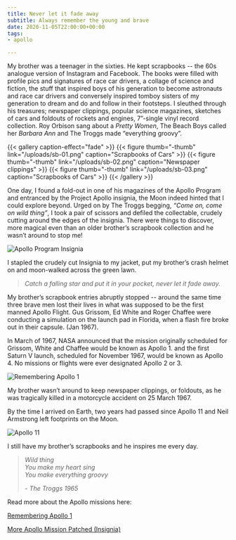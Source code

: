 ```yaml
---
title: Never let it fade away
subtitle: Always remember the young and brave
date: 2020-11-05T22:00:00+00:00
tags:
- apollo

---
```

My brother was a teenager in the sixties. He kept scrapbooks -- the 60s analogue version of Instagram and Facebook. The books were filled with profile pics and signatures of race car drivers, a collage of science and fiction, the stuff that inspired boys of his generation to become astronauts and race car drivers and conversely inspired tomboy sisters of my generation to dream and do and follow in their footsteps. I sleuthed through his treasures; newspaper clippings, popular science magazines, sketches of cars and foldouts of rockets and engines, 7”-single vinyl record collection. Roy Orbison sang about a _Pretty Women_, The Beach Boys called her _Barbara Ann_ and The Troggs made “everything groovy”.

{{< gallery caption-effect="fade" >}} {{< figure thumb="-thumb" link="/uploads/sb-01.png" caption="Scrapbooks of Cars" >}} {{< figure thumb="-thumb" link="/uploads/sb-02.png" caption="Newspaper clippings" >}} {{< figure thumb="-thumb" link="/uploads/sb-03.png" caption="Scrapbooks of Cars" >}} {{< /gallery >}}

One day, I found a fold-out in one of his magazines of the Apollo Program and entranced by the Project Apollo insignia, the Moon indeed hinted that I could explore beyond. Urged on by The Troggs begging, _“Come on, come on wild thing”_, I took a pair of scissors and defiled the collectable, crudely cutting around the edges of the insignia. There were things to discover, more magical even than an older brother’s scrapbook collection and he wasn’t around to stop me!

![Apollo Program Insignia](/uploads/apollo-program-insignia.jpg "Apollo Program Insignia")

I stapled the crudely cut Insignia to my jacket, put my brother’s crash helmet on and moon-walked across the green lawn.

> _Catch a falling star and put it in your pocket, never let it fade away._

My brother’s scrapbook entries abruptly stopped -- around the same time three brave men lost their lives in what was supposed to be the first manned Apollo Flight. Gus Grissom, Ed White and Roger Chaffee were conducting a simulation on the launch pad in Florida, when a flash fire broke out in their capsule. (Jan 1967).

In March of 1967, NASA announced that the mission originally scheduled for Grissom, White and Chaffee would be known as Apollo 1. and the first Saturn V launch, scheduled for November 1967, would be known as Apollo 4. No missions or flights were ever designated Apollo 2 or 3.

![Remembering Apollo 1](/uploads/apollo-01.jpg "Remembering Apollo 1")

My brother wasn’t around to keep newspaper clippings, or foldouts, as he was tragically killed in a motorcycle accident on 25 March 1967.

By the time I arrived on Earth, two years had passed since Apollo 11 and Neil Armstrong left footprints on the Moon.

![Apollo 11](/uploads/apollo-11.jpg "Apollo 11")

I still have my brother’s scrapbooks and he inspires me every day.

> _Wild thing  
> You make my heart sing  
> You make everything groovy_
>
> \- _The Troggs 1965_

Read more about the Apollo missions here:

[Remembering Apollo 1](https://www.nasa.gov/mission_pages/apollo/apollo-1)

[More Apollo Mission Patched (Insignia)]()
